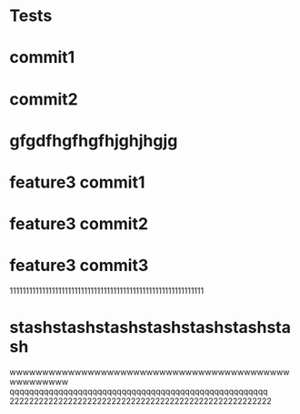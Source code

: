 # Tests
# commit1
# commit2
# gfgdfhgfhgfhjghjhgjg
# feature3 commit1
# feature3 commit2
# feature3 commit3
111111111111111111111111111111111111111111111111111111111111
# stashstashstashstashstashstashstash 
wwwwwwwwwwwwwwwwwwwwwwwwwwwwwwwwwwwwwwwwwwwwwwwwwwww
qqqqqqqqqqqqqqqqqqqqqqqqqqqqqqqqqqqqqqqqqqqqqqqqqqqqq
222222222222222222222222222222222222222222222222222222
